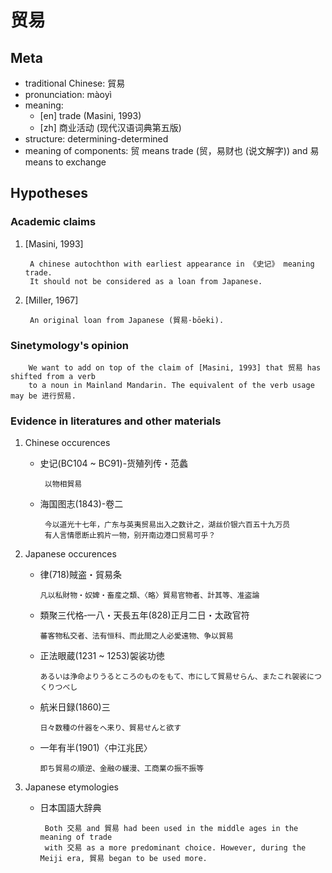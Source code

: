 # 贸易
## Meta
* traditional Chinese: 貿易
* pronunciation: màoyì
* meaning: 
   - [en] trade (Masini, 1993)
   - [zh] 商业活动 (现代汉语词典第五版)
* structure: determining-determined
* meaning of components: 贸 means trade (贸，易财也 (说文解字)) and 易 means to exchange

## Hypotheses
### Academic claims
1. [Masini, 1993]

        A chinese autochthon with earliest appearance in 《史记》 meaning trade.
        It should not be considered as a loan from Japanese.

2. [Miller, 1967]

        An original loan from Japanese (貿易·bōeki).
        
### Sinetymology's opinion
        We want to add on top of the claim of [Masini, 1993] that 贸易 has shifted from a verb
        to a noun in Mainland Mandarin. The equivalent of the verb usage may be 进行贸易. 
        
### Evidence in literatures and other materials
1. Chinese occurences
    - 史记(BC104 ~ BC91)-货殖列传・范蠡

           以物相貿易
        
    - 海国图志(1843)-卷二
    
           今以道光十七年，广东与英夷贸易出入之数计之，湖丝价银六百五十九万员
           有人言情愿断止鸦片一物，别开南边港口贸易可乎？
        
2. Japanese occurences
    - 律(718)賊盗・貿易条
    
          凡以私財物・奴婢・畜産之類、〈略〉貿易官物者、計其等、准盗論
    - 類聚三代格‐一八・天長五年(828)正月二日・太政官符
          
          蕃客物私交者、法有恒科、而此間之人必愛遠物、争以貿易
          
    - 正法眼蔵(1231 ~ 1253)袈裟功徳
          
          あるいは浄命よりうるところのものをもて、市にして貿易せらん、またこれ袈裟につくりつべし
          
    - 航米日録(1860)三
    
          日々数種の什器をへ来り、貿易せんと欲す
    - 一年有半(1901)〈中江兆民〉
    
          即ち貿易の順逆、金融の緩漫、工商業の振不振等
        
3. Japanese etymologies
    - 日本国語大辞典
        
           Both 交易 and 貿易 had been used in the middle ages in the meaning of trade 
           with 交易 as a more predominant choice. However, during the Meiji era, 貿易 began to be used more.
